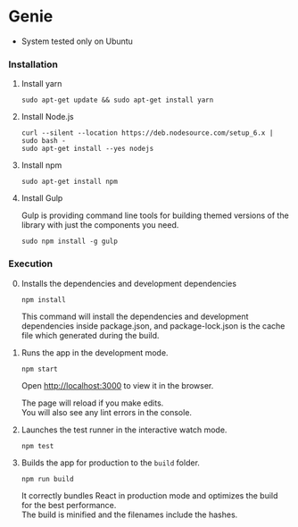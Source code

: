 
# Genie

* System tested only on Ubuntu

### Installation

1. Install yarn

    ```
    sudo apt-get update && sudo apt-get install yarn
    ```

2. Install Node.js

    ```
    curl --silent --location https://deb.nodesource.com/setup_6.x | sudo bash -
    sudo apt-get install --yes nodejs
    ```

3. Install npm

    ```
    sudo apt-get install npm
    ```
    
4. Install Gulp
    
    Gulp is providing command line tools for building themed versions of the library with just the components you need.<br>
    
    ```
    sudo npm install -g gulp
    ```

### Execution

0. Installs the dependencies and development dependencies

    ```
    npm install
    ```

    This command will install the dependencies and development dependencies inside package.json, and package-lock.json is the cache file which generated during the build.

1. Runs the app in the development mode.

    ```
    npm start
    ```
    
    Open [http://localhost:3000](http://localhost:3000) to view it in the browser.

    The page will reload if you make edits.<br>
    You will also see any lint errors in the console.

2. Launches the test runner in the interactive watch mode.
    ```
    npm test
    ```

3. Builds the app for production to the `build` folder.
    ```
    npm run build
    ```

    It correctly bundles React in production mode and optimizes the build for the best performance.<br>
    The build is minified and the filenames include the hashes.
